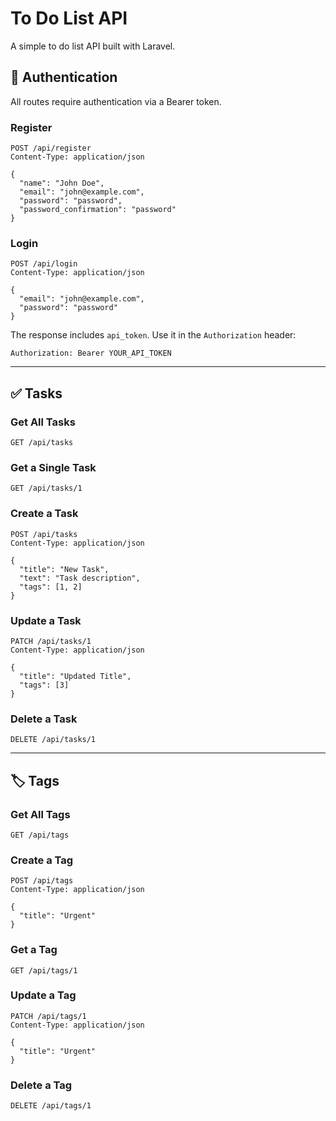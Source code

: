 # To Do List API

A simple to do list API built with Laravel.

## 🔐 Authentication

All routes require authentication via a Bearer token.

### Register
```http
POST /api/register
Content-Type: application/json

{
  "name": "John Doe",
  "email": "john@example.com",
  "password": "password",
  "password_confirmation": "password"
}
```

### Login
```http
POST /api/login
Content-Type: application/json

{
  "email": "john@example.com",
  "password": "password"
}
```

The response includes `api_token`. Use it in the `Authorization` header:

```
Authorization: Bearer YOUR_API_TOKEN
```

---

## ✅ Tasks

### Get All Tasks
```http
GET /api/tasks
```

### Get a Single Task
```http
GET /api/tasks/1
```

### Create a Task
```http
POST /api/tasks
Content-Type: application/json

{
  "title": "New Task",
  "text": "Task description",
  "tags": [1, 2]
}
```

### Update a Task
```http
PATCH /api/tasks/1
Content-Type: application/json

{
  "title": "Updated Title",
  "tags": [3]
}
```

### Delete a Task
```http
DELETE /api/tasks/1
```

---

## 🏷️ Tags

### Get All Tags
```http
GET /api/tags
```

### Create a Tag
```http
POST /api/tags
Content-Type: application/json

{
  "title": "Urgent"
}
```

### Get a Tag
```http
GET /api/tags/1
```
### Update a Tag
```http
PATCH /api/tags/1
Content-Type: application/json

{
  "title": "Urgent"
}
```

### Delete a Tag
```http
DELETE /api/tags/1
```
